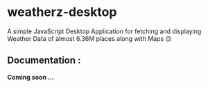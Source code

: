 # weatherz-desktop
A simple JavaScript Desktop Application for fetching and displaying Weather Data of almost 6.36M places along with Maps :wink:

## Documentation :
**Coming soon ...**